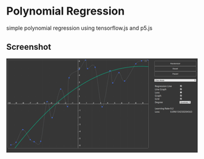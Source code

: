 # Polynomial Regression
simple polynomial regression using tensorflow.js and p5.js

## Screenshot
![Screenshot](screenshot.png)
